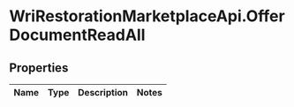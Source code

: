 # WriRestorationMarketplaceApi.OfferDocumentReadAll

## Properties
Name | Type | Description | Notes
------------ | ------------- | ------------- | -------------



